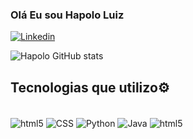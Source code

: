 ### Olá Eu sou Hapolo Luiz 

[![Linkedin](https://img.shields.io/badge/LinkedIn-0077B5?style=for-the-badge&logo=linkedin&logoColor=white)](https://www.linkedin.com/in/hapolo-luiz-071234270/details/skills/)

![Hapolo GitHub stats](https://github-readme-stats.vercel.app/api?username=Hapolo11&show_icons=true&theme=dracula)
## Tecnologias que utilizo⚙️
<div style="display: inline_block"><br/>
<img align="center" alt="html5" src="https://img.shields.io/badge/HTML5-E34F26?style=for-the-badge&logo=html5&logoColor=white">
<img align="center" alt="CSS" src="https://img.shields.io/badge/CSS3-1572B6?style=for-the-badge&logo=css3&logoColor=white">
<img align="center" alt="Python" src="https://img.shields.io/badge/Python-14354C?style=for-the-badge&logo=python&logoColor=white">
<img align="center" alt="Java" src="https://img.shields.io/badge/Java-ED8B00?style=for-the-badge&logo=openjdk&logoColor=white
">
<img align="center" alt="html5" src="https://img.shields.io/badge/Spring-6DB33F?style=for-the-badge&logo=spring&logoColor=white">

</div>




